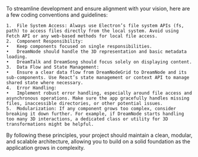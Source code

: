 To streamline development and ensure alignment with your vision, here are a few coding conventions and guidelines:

	1.	File System Access: Always use Electron’s file system APIs (fs, path) to access files directly from the local system. Avoid using Fetch API or any web-based methods for local file access.
	2.	Component Responsibility:
	•	Keep components focused on single responsibilities.
	•	DreamNode should handle the 3D representation and basic metadata loading.
	•	DreamTalk and DreamSong should focus solely on displaying content.
	3.	Data Flow and State Management:
	•	Ensure a clear data flow from DreamNodeGrid to DreamNode and its sub-components. Use React’s state management or context API to manage shared state where necessary.
	4.	Error Handling:
	•	Implement robust error handling, especially around file access and asynchronous operations. Make sure the app gracefully handles missing files, inaccessible directories, or other potential issues.
	5.	Modularization: If any component grows too complex, consider breaking it down further. For example, if DreamNode starts handling too many 3D interactions, a dedicated class or utility for 3D transformations might be helpful.

By following these principles, your project should maintain a clean, modular, and scalable architecture, allowing you to build on a solid foundation as the application grows in complexity.